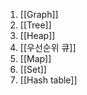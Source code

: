 ---
---

1. [[Graph]]
2. [[Tree]]
3. [[Heap]]
4. [[우선순위 큐]]
5. [[Map]]
6. [[Set]]
7. [[Hash table]]
